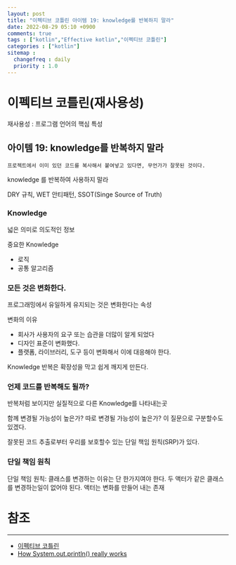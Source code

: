 ```yaml
---
layout: post
title: "이펙티브 코틀린 아이템 19: knowledge를 반복하지 말라"
date: 2022-08-29 05:10 +0900
comments: true
tags : ["kotlin","Effective kotlin","이펙티브 코틀린"]
categories : ["kotlin"]
sitemap :
  changefreq : daily
  priority : 1.0
---
```


# 이펙티브 코틀린(재사용성)

재사용성 : 프로그램 언어의 핵심 특성

## 아이템 19: knowledge를 반복하지 말라

`프로젝트에서 이미 있던 코드를 복사해서 붙여넣고 있다면, 무언가가 잘못된 것이다.`

knowledge 를 반복하여 사용하지 말라 

DRY 규칙, WET 안티패턴, SSOT(Singe Source of Truth)


### Knowledge

넓은 의미로 의도적인 정보

중요한 Knowledge

* 로직
* 공통 알고리즘

### 모든 것은 변화한다.

프로그래밍에서 유일하게 유지되는 것은 변화한다는 속성

변화의 이유

* 회사가 사용자의 요구 또는 습관을 더많이 알게 되었다
* 디자인 표준이 변화했다.
* 플랫폼, 라이브러리, 도구 등이 변화해서 이에 대응해야 한다.

Knowledge 반복은 확장성을 막고 쉽게 깨지게 만든다.

### 언제 코드를 반복해도 될까?

반복처럼 보이지만 실질적으로 다른 Knowledge를 나타내는곳

함께 변경될 가능성이 높은가? 따로 변경될 가능성이 높은가? 이 질문으로 구분할수도 있겠다.

잘못된 코드 추출로부터 우리를 보호할수 있는 단일 책임 원칙(SRP)가 있다.

### 단일 책임 원칙

단일 책임 원칙: 클래스를 변경하는 이유는 단 한가지여야 한다. 두 액터가 같은 클래스를 변경하는일이 없어야 된다. 액터는 변화를 만들어 내는 존재


# 참조

-----
* [이펙티브 코틀린](http://www.yes24.com/Product/Goods/106225986)
* [How System.out.println() really works](https://luckytoilet.wordpress.com/2010/05/21/how-system-out-println-really-works/)
